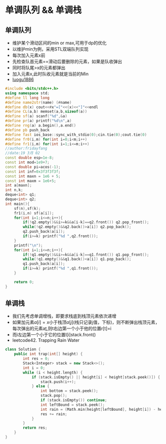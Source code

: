 # 单调队列 && 单调栈
## 单调队列
- 维护某个滑动区间的min or max,可用于dp的优化
- 以维护min为例，采用STL双端队列实现
- 每次加入元素x前
- 先检查队首元素==滑动后要删除的元素，如果是队收弹出
- 同时将队尾>x的元素都弹出
- 加入元素x,此时队收元素就是当前的Min
- [luogu1886](https://www.luogu.org/problemnew/show/P1886)

```cpp
#include <bits/stdc++.h>
using namespace std;
#define ll long long
#define name2str(name) (#name)
#define db(x) cout<<#x"=["<<(x)<<"]"<<endl
#define CL(a,b) memset(a,b,sizeof(a))
#define sf(a) scanf("%d",&a)
#define pr(a) printf("%d\n",a)
#define rng(a) a.begin(),a.end()
#define pb push_back
#define fast ios_base::sync_with_stdio(0);cin.tie(0);cout.tie(0)
#define fr0(i,m) for(int i=0;i<m;i++)
#define fr1(i,m) for(int i=1;i<=m;i++)
//author:fridayfang
//date:19 3月 02
const double esp=1e-8;
const int mod=1e9+7;
const double pi=acos(-1);
const int inf=0x3f3f3f3f;
const int maxn = 1e6 + 5;
const int maxm = 1e6+5;
int a[maxn];
int n,k;
deque<int> q1;
deque<int> q2;
int main(){
    sf(n),sf(k);
    fr1(i,n) sf(a[i]);
    for(int i=1;i<=n;i++){
        if(!q2.empty()&&i>=k&&a[i-k]==q2.front()) q2.pop_front();
        while(!q2.empty()&&q2.back()>a[i]) q2.pop_back();
        q2.push_back(a[i]);
        if(i>=k) printf("%d ",q2.front());
    }
    printf("\n");
    for(int i=1;i<=n;i++){
        if(!q1.empty()&&i>=k&&a[i-k]==q1.front()) q1.pop_front();
        while(!q1.empty()&&q1.back()<a[i]) q1.pop_back();
        q1.push_back(a[i]);
        if(i>=k) printf("%d ",q1.front());
    }

    return 0;
}
```

## 单调栈
- 我们先考虑单调增栈，即要求栈底到栈顶元素依次递增
- 如果加元素$a[i]=x$小于栈顶$a[j]$(栈只记录j值，下标)，则不断弹出栈顶元素，每次弹出的元素a[t](栈只是弹出t),则t右边第一个小于他的位置r[t]=i
-  而i左边第一个小于它的位置l[i]stack.front()
- leetcode42. Trapping Rain Water
```cpp
class Solution {
    public int trap(int[] height) {
        int res = 0;
        Stack<Integer> stack = new Stack<>();
        int i = 0;
        while (i < height.length) {
            if (stack.isEmpty() || height[i] < height[stack.peek()]) {
                stack.push(i++);
            } else {
                int bottom = stack.peek();
                stack.pop();
                if (stack.isEmpty()) continue;
                int leftBound = stack.peek();
                int rain = (Math.min(height[leftBound], height[i]) - height[bottom]) * (i - leftBound - 1);
                res += rain;
            }
        }
        return res;
    } 
}
```